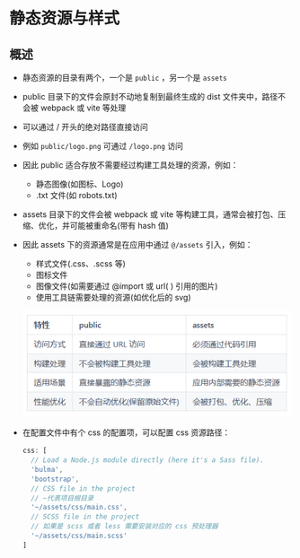 # 静态资源与样式

## 概述

+ 静态资源的目录有两个，一个是 `public` ，另一个是 `assets`

+ public 目录下的文件会原封不动地复制到最终生成的 dist 文件夹中，路径不会被 webpack 或 vite 等处理
+ 可以通过 / 开头的绝对路径直接访问
+ 例如 `public/logo.png` 可通过 `/logo.png` 访问
+ 因此 public 适合存放不需要经过构建工具处理的资源，例如：

  + 静态图像(如图标、Logo)
  + .txt 文件(如 robots.txt)

+ assets 目录下的文件会被 webpack 或 vite 等构建工具，通常会被打包、压缩、优化，并可能被重命名(带有 hash 值)
+ 因此 assets 下的资源通常是在应用中通过 `@/assets` 引入，例如：

  + 样式文件(.css、.scss 等)
  + 图标文件
  + 图像文件(如需要通过 @import 或 url( ) 引用的图片)
  + 使用工具链需要处理的资源(如优化后的 svg)

  ![alt text](images/public与assets对比.png)

+ 在配置文件中有个 css 的配置项，可以配置 css 资源路径：

  ```js
  css: [
    // Load a Node.js module directly (here it's a Sass file).
    'bulma',
    'bootstrap',
    // CSS file in the project
    // ~代表项目根目录
    '~/assets/css/main.css',
    // SCSS file in the project
    // 如果是 scss 或者 less 需要安装对应的 css 预处理器
    '~/assets/css/main.scss'
  ]
  ```


